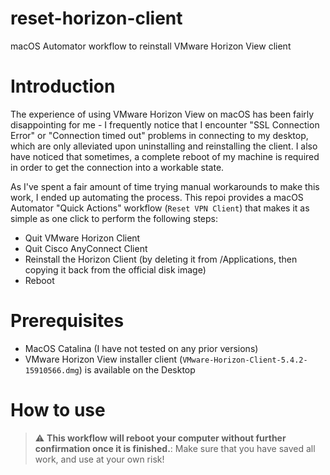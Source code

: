 # reset-horizon-client
macOS Automator workflow to reinstall VMware Horizon View client

# Introduction
The experience of using VMware Horizon View on macOS has been fairly disappointing for me - I frequently notice that I encounter "SSL Connection Error" or "Connection timed out" problems in connecting to my desktop, which are only alleviated upon uninstalling and reinstalling the client. I also have noticed that sometimes, a complete reboot of my machine is required in order to get the connection into a workable state.

As I've spent a fair amount of time trying manual workarounds to make this work, I ended up automating the process. This repoi provides a macOS Automator "Quick Actions" workflow (`Reset VPN Client`) that makes it as simple as one click to perform the following steps:
* Quit VMware Horizon Client
* Quit Cisco AnyConnect Client
* Reinstall the Horizon Client (by deleting it from /Applications, then copying it back from the official disk image)
* Reboot

# Prerequisites
* MacOS Catalina (I have not tested on any prior versions)
* VMware Horizon View installer client (`VMware-Horizon-Client-5.4.2-15910566.dmg`) is available on the Desktop

# How to use
> :warning: **This workflow will reboot your computer without further confirmation once it is finished.**: Make sure that you have saved all work, and use at your own risk!
